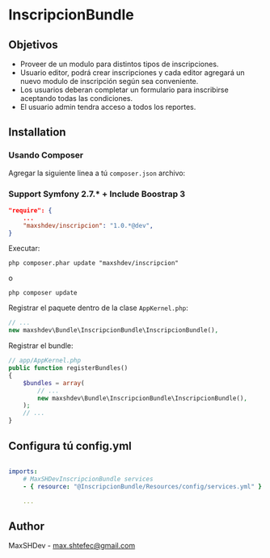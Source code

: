 # InscripcionBundle

## Objetivos
- Proveer de un modulo para distintos tipos de inscripciones.
- Usuario editor, podrá crear inscripciones y cada editor agregará un nuevo modulo de inscripción según sea conveniente.
- Los usuarios deberan completar un formulario para inscribirse aceptando todas las condiciones.
- El usuario admin tendra acceso a todos los reportes.

## Installation

### Usando Composer

Agregar la siguiente linea a tú `composer.json` archivo:

### Support Symfony 2.7.* + Include Boostrap 3

```json
"require": {
    ...
    "maxshdev/inscripcion": "1.0.*@dev",
}
```

Executar:

```cli
php composer.phar update "maxshdev/inscripcion"
```
o
```cli
php composer update
```

Registrar el paquete dentro de la clase `AppKernel.php`:

```php
// ...
new maxshdev\Bundle\InscripcionBundle\InscripcionBundle(),
```

Registrar el bundle:

```php
// app/AppKernel.php
public function registerBundles()
{
    $bundles = array(
        // ...
        new maxshdev\Bundle\InscripcionBundle\InscripcionBundle(),
    );
    // ...
}
```

## Configura tú config.yml
```yaml

imports:
    # MaxSHDevInscripcionBundle services
    - { resource: "@InscripcionBundle/Resources/config/services.yml" }

    ...

```

## Author

MaxSHDev - max.shtefec@gmail.com